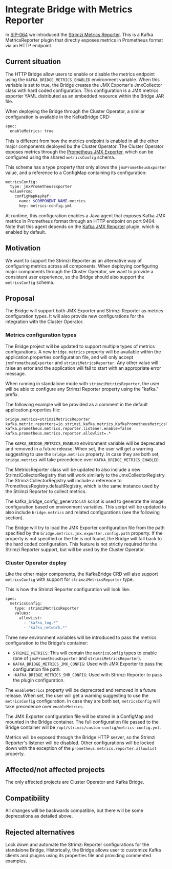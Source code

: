 # Integrate Bridge with Metrics Reporter

In [SIP-064](https://github.com/strimzi/proposals/blob/main/064-prometheus-metrics-reporter.md) we introduced the [Strimzi Metrics Reporter](https://github.com/strimzi/metrics-reporter).
This is a Kafka MetricsReporter plugin that directly exposes metrics in Prometheus format via an HTTP endpoint.

## Current situation

The HTTP Bridge allow users to enable or disable the metrics endpoint using the `KAFKA_BRIDGE_METRICS_ENABLED` environment variable.
When this variable is set to true, the Bridge creates the JMX Exporter's JmxCollector class with hard coded configuration.
This configuration is a JMX metrics exporter YAML distributed as an embedded resource within the Bridge JAR file.

When deploying the Bridge through the Cluster Operator, a similar configuration is available in the KafkaBridge CRD:

```sh
spec:
  enableMetrics: true
```

This is different from how the metrics endpoint is enabled in all the other major components deployed bu the Cluster Operator.
The Cluster Operator exposes metrics through the [Prometheus JMX Exporter](https://github.com/prometheus/jmx_exporter), which can be configured using the shared `metricsConfig` schema.

This schema has a type property that only allows the `jmxPrometheusExporter` value, and a reference to a ConfigMap containing its configuration:

```sh
metricsConfig:
  type: jmxPrometheusExporter
  valueFrom:
    configMapKeyRef:
      name: $COMPONENT_NAME-metrics
      key: metrics-config.yml
```

At runtime, this configuration enables a Java agent that exposes Kafka JMX metrics in Prometheus format through an HTTP endpoint on port 9404.
Note that this agent depends on the [Kafka JMX Reporter](https://github.com/apache/kafka/blob/3.9.0/clients/src/main/java/org/apache/kafka/common/metrics/JmxReporter.java) plugin, which is enabled by default.

## Motivation

We want to support the Strimzi Reporter as an alternative way of configuring metrics across all components.
When deploying configuring major components through the Cluster Operator, we want to provide a consistent user experience, so the Bridge should also support the `metricsConfig` schema. 

## Proposal

The Bridge will support both JMX Exporter and Strimzi Reporter as metrics configuration types.
It will also provide new configurations for the integration with the Cluster Operator.

### Metrics configuration types

The Bridge project will be updated to support multiple types of metrics configurations.
A new `bridge.metrics` property will be available within the application.properties configuration file, and will only accept `jmxPrometheusExporter` and `strimziMetricsReporter`.
Any other value will raise an error and the application will fail to start with an appropriate error message.

When running in standalone mode with `strimziMetricsReporter`, the user will be able to configure any Strimzi Reporter property using the "kafka." prefix.

The following example will be provided as a comment in the default application.properties file:

```sh
bridge.metrics=strimziMetricsReporter
kafka.metric.reporters=io.strimzi.kafka.metrics.KafkaPrometheusMetricsReporter
kafka.prometheus.metrics.reporter.listener.enable=false
kafka.prometheus.metrics.reporter.allowlist=.*
```

The `KAFKA_BRIDGE_METRICS_ENABLED` environment variable will be deprecated and removed in a future release.
When set, the user will get a warning suggesting to use the `bridge.metrics` property.
In case they are both set, `bridge.metrics` will take precedence over `KAFKA_BRIDGE_METRICS_ENABLED`.

The MetricsReporter class will be updated to also include a new StrimziCollectorRegistry that will work similarly to the JmxCollectorRegistry.
The StrimziCollectorRegistry will include a reference to PrometheusRegistry.defaultRegistry, which is the same instance used by the Strimzi Reporter to collect metrics.

The kafka_bridge_config_generator.sh script is used to generate the image configuration based on environment variables.
This script will be updated to also include `bridge.metrics` and related configurations (see the following section).

The Bridge will try to load the JMX Exporter configuration file from the path specified by the `bridge.metrics.jmx.exporter.config.path` property.
If the property is not specified or the file is not found, the Bridge will fall back to the hard coded configuration.
This feature is not strictly required for the Strimzi Reporter support, but will be used by the Cluster Operator.

### Cluster Operator deploy

Like the other major components, the KafkaBridge CRD will also support `metricsConfig` with support for `strimziMetricsReporter` type.

This is how the Strimzi Reporter configuration will look like:

```sh
spec:
  metricsConfig:
    type: strimziMetricsReporter
    values:
      allowList:
        - "kafka_log.*"
        - "kafka_network.*"
```

Three new environment variables will be introduced to pass the metrics configuration to the Bridge's container:

- `STRIMZI_METRICS`: This will contain the `metricsConfig` types to enable (one of `jmxPrometheusExporter` and `strimziMetricsReporter`).
- `KAFKA_BRIDGE_METRICS_JMX_CONFIG`: Used with JMX Exporter to pass the configuration file path.
- -`KAFKA_BRIDGE_METRICS_SMR_CONFIG`: Used with Strimzi Reporter to pass the plugin configuration.

The `enableMetrics` property will be deprecated and removed in a future release.
When set, the user will get a warning suggesting to use the `metricsConfig` configuration.
In case they are both set, `metricsConfig` will take precedence over `enableMetrics`.

The JMX Exporter configuration file will be stored in a ConfigMap and mounted in the Bridge container.
The full configuration file passed to the Bridge container will be `/opt/strimzi/custom-config/metrics-config.yml`.

Metrics will be exposed through the Bridge HTTP server, so the Strimzi Reporter's listener will be disabled.
Other configurations will be locked down with the exception of the `prometheus.metrics.reporter.allowlist` property.

## Affected/not affected projects

The only affected projects are Cluster Operator and Kafka Bridge.

## Compatibility

All changes will be backwards compatible, but there will be some deprecations as detailed above.

## Rejected alternatives

Lock down and automate the Strimzi Reporter configurations for the standalone Bridge.
Historically, the Bridge allows user to customize Kafka clients and plugins using its properties file and providing commented examples.
